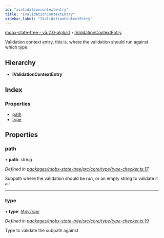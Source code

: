 ```yaml
---
id: "ivalidationcontextentry"
title: "IValidationContextEntry"
sidebar_label: "IValidationContextEntry"
---
```


[mobx-state-tree - v5.2.0-alpha.1](../index.md) › [IValidationContextEntry](ivalidationcontextentry.md)

Validation context entry, this is, where the validation should run against which type

## Hierarchy

* **IValidationContextEntry**

## Index

### Properties

* [path](ivalidationcontextentry.md#path)
* [type](ivalidationcontextentry.md#type)

## Properties

###  path

• **path**: *string*

*Defined in [packages/mobx-state-tree/src/core/type/type-checker.ts:17](https://github.com/mobxjs/mobx-state-tree/blob/1cec2e71/packages/mobx-state-tree/src/core/type/type-checker.ts#L17)*

Subpath where the validation should be run, or an empty string to validate it all

___

###  type

• **type**: *[IAnyType](ianytype.md)*

*Defined in [packages/mobx-state-tree/src/core/type/type-checker.ts:19](https://github.com/mobxjs/mobx-state-tree/blob/1cec2e71/packages/mobx-state-tree/src/core/type/type-checker.ts#L19)*

Type to validate the subpath against
